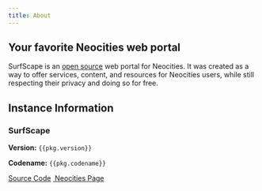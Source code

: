 ```yaml
---
title: About
---
```


## Your favorite Neocities web portal

SurfScape is an [open source](https://github.com/surfscape/) web portal for Neocities. It was created as a way to offer services, content, and resources for Neocities users, while still respecting their privacy and doing so for free.

## Instance Information

<section class="sk-card">
<h3 class="sk-card__title">SurfScape</h3>
<p><strong>Version:</strong> <code>{{pkg.version}}</code></p>
<p><strong>Codename:</strong> <code>{{pkg.codename}}</code></p>

<sk-button-group>
<a href="https://github.com/surfscape/web-portal" class="sk-button sk-button__primary"><ion-icon name="logo-github"></ion-icon>Source Code</a>
<a href="https://neocities.org/site/surfscape" class="sk-button"><img src="/static/images/others/neocities.svg" alt="">  Neocities Page</a>
</sk-button-group>
</section>
